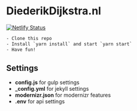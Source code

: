 # DiederikDijkstra.nl

[![Netlify Status](https://api.netlify.com/api/v1/badges/fab2aa1a-c5cd-4806-998a-96404590f3cd/deploy-status)](https://app.netlify.com/sites/diederikdijkstra/deploys)

```html
- Clone this repo
- Install `yarn install` and start `yarn start`
- Have fun!
```

## Settings

- **config.js** for gulp settings
- **_config.yml** for jekyll settings
- **modernizr.json** for modernizr features
- **.env** for api settings